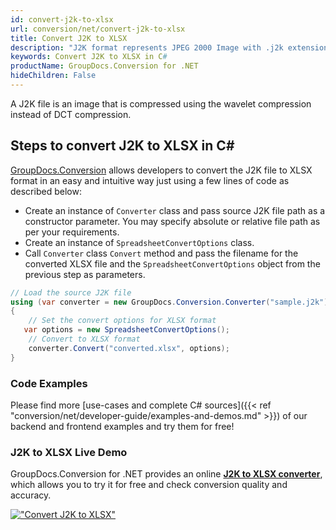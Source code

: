 ```yaml
---
id: convert-j2k-to-xlsx
url: conversion/net/convert-j2k-to-xlsx
title: Convert J2K to XLSX
description: "J2K format represents JPEG 2000 Image with .j2k extension. Learn how to convert J2K to XLSX file programmatically in C# language using GroupDocs.Conversion for .NET library."
keywords: Convert J2K to XLSX in C#
productName: GroupDocs.Conversion for .NET
hideChildren: False
---
```


A J2K file is an image that is compressed using the wavelet compression instead of DCT compression.

## Steps to convert J2K to XLSX in C#

[GroupDocs.Conversion](https://products.groupdocs.com/conversion/net) allows developers to convert the J2K file to XLSX format in an easy and intuitive way just using a few lines of code as described below:

* Create an instance of `Converter` class and pass source J2K file path as a constructor parameter. You may specify absolute or relative file path as per your requirements. 
* Create an instance of `SpreadsheetConvertOptions` class.
* Call `Converter` class `Convert` method and pass the filename for the converted XLSX file and the `SpreadsheetConvertOptions` object from the previous step as parameters.

```csharp
// Load the source J2K file
using (var converter = new GroupDocs.Conversion.Converter("sample.j2k"))
{
    // Set the convert options for XLSX format
   var options = new SpreadsheetConvertOptions();
    // Convert to XLSX format
    converter.Convert("converted.xlsx", options);
}
```

### Code Examples

Please find more [use-cases and complete C# sources]({{< ref "conversion/net/developer-guide/examples-and-demos.md" >}}) of our backend and frontend examples and try them for free!

### J2K to XLSX Live Demo

GroupDocs.Conversion for .NET provides an online [**J2K to XLSX converter**](https://products.groupdocs.app/conversion/j2k-to-xlsx), which allows you to try it for free and check conversion quality and accuracy.

[!["Convert J2K to XLSX"](conversion/net/images/convert-to-xlsx/convert-j2k-to-xlsx.png)](https://products.groupdocs.app/conversion/j2k-to-xlsx)